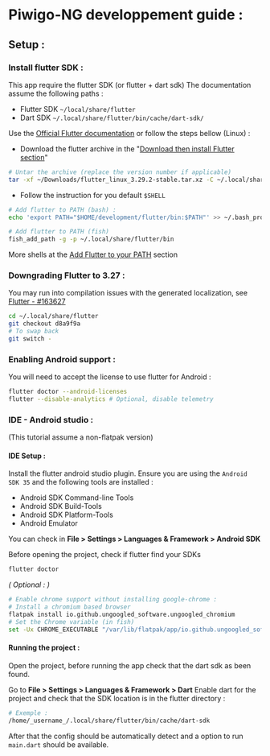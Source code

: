 # Piwigo-NG developpement guide :

## Setup :

### Install flutter SDK :

This app require the flutter SDK (or flutter + dart sdk)
The documentation assume the following paths :

- Flutter SDK `~/local/share/flutter`
- Dart SDK  `~/.local/share/flutter/bin/cache/dart-sdk/`

Use the [Official Flutter documentation](https://docs.flutter.dev/get-started/install) or follow the steps bellow (Linux) :

- Download the flutter archive in the "[Download then install Flutter section](https://docs.flutter.dev/get-started/install/linux/android#download-then-install-flutter)"

```sh
# Untar the archive (replace the version number if applicable)
tar -xf ~/Downloads/flutter_linux_3.29.2-stable.tar.xz -C ~/.local/share/
```

- Follow the instruction for you default `$SHELL`

```sh
# Add flutter to PATH (bash) :
echo 'export PATH="$HOME/development/flutter/bin:$PATH"' >> ~/.bash_profile
```

```sh
# Add flutter to PATH (fish)
fish_add_path -g -p ~/.local/share/flutter/bin
```

More shells at the [Add Flutter to your PATH](https://docs.flutter.dev/get-started/install/linux/android#add-flutter-to-your-path) section

### Downgrading Flutter to 3.27 :

You may run into compilation issues with the generated localization, see [Flutter - #163627](https://github.com/flutter/flutter/issues/163627)

```sh
cd ~/.local/share/flutter
git checkout d8a9f9a
# To swap back 
git switch -
```

### Enabling Android support :

You will need to accept the license to use flutter for Android :

```sh
flutter doctor --android-licenses
flutter --disable-analytics # Optional, disable telemetry
```

### IDE - Android studio :

(This tutorial assume a non-flatpak version)

#### IDE Setup :

Install the flutter android studio plugin. Ensure you are using the `Android SDK 35` and the following tools are installed :

- Android SDK Command-line Tools
- Android SDK Build-Tools
- Android SDK Platform-Tools
- Android Emulator

You can check in **File > Settings > Languages & Framework > Android SDK**

Before opening the project, check if flutter find your SDKs
```sh
flutter doctor
```

*( Optional : )*

```sh
# Enable chrome support without installing google-chrome :
# Install a chromium based browser
flatpak install io.github.ungoogled_software.ungoogled_chromium
# Set the Chrome variable (in fish)
set -Ux CHROME_EXECUTABLE "/var/lib/flatpak/app/io.github.ungoogled_software.ungoogled_chromium/current/active/export/bin/io.github.ungoogled_software.ungoogled_chromium"
```

#### Running the project :

Open the project, before running the app check that the dart sdk as been found.

Go to **File > Settings > Languages & Framework > Dart**
Enable dart for the project and check that the SDK location is in the flutter directory :

```sh
# Exemple :
/home/_username_/.local/share/flutter/bin/cache/dart-sdk
```

After that the config should be automatically detect and a option to run `main.dart` should be available.
